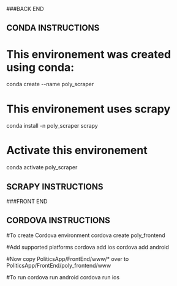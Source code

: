 ###BACK END
## CONDA INSTRUCTIONS
# This environement was created using conda:
conda create --name poly_scraper

# This environement uses scrapy
conda install -n poly_scraper scrapy

# Activate this environement
conda activate poly_scraper

## SCRAPY INSTRUCTIONS



###FRONT END
## CORDOVA INSTRUCTIONS
#To create Cordova environment
cordova create poly_frontend

#Add supported platforms
cordova add ios
cordova add android

#Now copy  PoliticsApp/FrontEnd/www/* over to PoliticsApp/FrontEnd/poly_frontend/www

#To run
cordova run android
cordova run ios